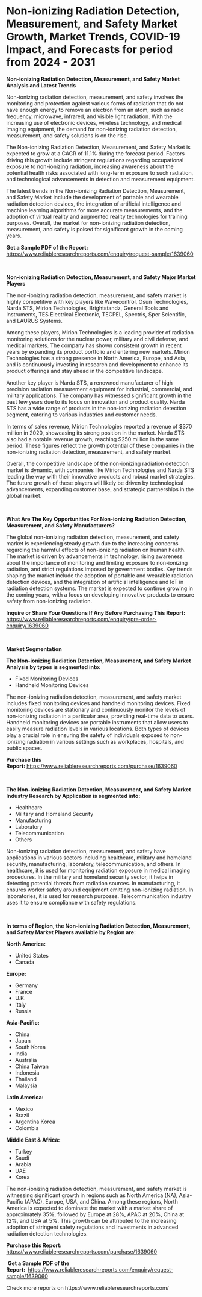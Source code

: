 <p><h1>Non-ionizing Radiation Detection, Measurement, and Safety Market Growth, Market Trends, COVID-19 Impact, and Forecasts for period from 2024 - 2031</h1></p><p><strong>Non-ionizing Radiation Detection, Measurement, and Safety Market Analysis and Latest Trends</strong></p>
<p><p>Non-ionizing radiation detection, measurement, and safety involves the monitoring and protection against various forms of radiation that do not have enough energy to remove an electron from an atom, such as radio frequency, microwave, infrared, and visible light radiation. With the increasing use of electronic devices, wireless technology, and medical imaging equipment, the demand for non-ionizing radiation detection, measurement, and safety solutions is on the rise.</p><p>The Non-ionizing Radiation Detection, Measurement, and Safety Market is expected to grow at a CAGR of 11.1% during the forecast period. Factors driving this growth include stringent regulations regarding occupational exposure to non-ionizing radiation, increasing awareness about the potential health risks associated with long-term exposure to such radiation, and technological advancements in detection and measurement equipment.</p><p>The latest trends in the Non-ionizing Radiation Detection, Measurement, and Safety Market include the development of portable and wearable radiation detection devices, the integration of artificial intelligence and machine learning algorithms for more accurate measurements, and the adoption of virtual reality and augmented reality technologies for training purposes. Overall, the market for non-ionizing radiation detection, measurement, and safety is poised for significant growth in the coming years.</p></p>
<p><strong>Get a Sample PDF of the Report:&nbsp;</strong> <a href="https://www.reliableresearchreports.com/enquiry/request-sample/1639060">https://www.reliableresearchreports.com/enquiry/request-sample/1639060</a></p>
<p>&nbsp;</p>
<p><strong>Non-ionizing Radiation Detection, Measurement, and Safety Major Market Players</strong></p>
<p><p>The non-ionizing radiation detection, measurement, and safety market is highly competitive with key players like Wavecontrol, Osun Technologies, Narda STS, Mirion Technologies, Brightstandz, General Tools and Instruments, TES Electrical Electronic, TECPEL, Spectris, Sper Scientific, and LAURUS Systems.</p><p>Among these players, Mirion Technologies is a leading provider of radiation monitoring solutions for the nuclear power, military and civil defense, and medical markets. The company has shown consistent growth in recent years by expanding its product portfolio and entering new markets. Mirion Technologies has a strong presence in North America, Europe, and Asia, and is continuously investing in research and development to enhance its product offerings and stay ahead in the competitive landscape.</p><p>Another key player is Narda STS, a renowned manufacturer of high precision radiation measurement equipment for industrial, commercial, and military applications. The company has witnessed significant growth in the past few years due to its focus on innovation and product quality. Narda STS has a wide range of products in the non-ionizing radiation detection segment, catering to various industries and customer needs.</p><p>In terms of sales revenue, Mirion Technologies reported a revenue of $370 million in 2020, showcasing its strong position in the market. Narda STS also had a notable revenue growth, reaching $250 million in the same period. These figures reflect the growth potential of these companies in the non-ionizing radiation detection, measurement, and safety market.</p><p>Overall, the competitive landscape of the non-ionizing radiation detection market is dynamic, with companies like Mirion Technologies and Narda STS leading the way with their innovative products and robust market strategies. The future growth of these players will likely be driven by technological advancements, expanding customer base, and strategic partnerships in the global market.</p></p>
<p>&nbsp;</p>
<p><strong>What Are The Key Opportunities For Non-ionizing Radiation Detection, Measurement, and Safety Manufacturers?</strong></p>
<p><p>The global non-ionizing radiation detection, measurement, and safety market is experiencing steady growth due to the increasing concerns regarding the harmful effects of non-ionizing radiation on human health. The market is driven by advancements in technology, rising awareness about the importance of monitoring and limiting exposure to non-ionizing radiation, and strict regulations imposed by government bodies. Key trends shaping the market include the adoption of portable and wearable radiation detection devices, and the integration of artificial intelligence and IoT in radiation detection systems. The market is expected to continue growing in the coming years, with a focus on developing innovative products to ensure safety from non-ionizing radiation.</p></p>
<p><strong>Inquire or Share Your Questions If Any Before Purchasing This Report:</strong> <a href="https://www.reliableresearchreports.com/enquiry/pre-order-enquiry/1639060">https://www.reliableresearchreports.com/enquiry/pre-order-enquiry/1639060</a></p>
<p>&nbsp;</p>
<p><strong>Market Segmentation</strong></p>
<p><strong>The Non-ionizing Radiation Detection, Measurement, and Safety Market Analysis by types is segmented into:</strong></p>
<p><ul><li>Fixed Monitoring Devices</li><li>Handheld Monitoring Devices</li></ul></p>
<p><p>The non-ionizing radiation detection, measurement, and safety market includes fixed monitoring devices and handheld monitoring devices. Fixed monitoring devices are stationary and continuously monitor the levels of non-ionizing radiation in a particular area, providing real-time data to users. Handheld monitoring devices are portable instruments that allow users to easily measure radiation levels in various locations. Both types of devices play a crucial role in ensuring the safety of individuals exposed to non-ionizing radiation in various settings such as workplaces, hospitals, and public spaces.</p></p>
<p><strong>Purchase this Report:&nbsp;</strong><a href="https://www.reliableresearchreports.com/purchase/1639060">https://www.reliableresearchreports.com/purchase/1639060</a></p>
<p>&nbsp;</p>
<p><strong>The Non-ionizing Radiation Detection, Measurement, and Safety Market Industry Research by Application is segmented into:</strong></p>
<p><ul><li>Healthcare</li><li>Military and Homeland Security</li><li>Manufacturing</li><li>Laboratory</li><li>Telecommunication</li><li>Others</li></ul></p>
<p><p>Non-ionizing radiation detection, measurement, and safety have applications in various sectors including healthcare, military and homeland security, manufacturing, laboratory, telecommunication, and others. In healthcare, it is used for monitoring radiation exposure in medical imaging procedures. In the military and homeland security sector, it helps in detecting potential threats from radiation sources. In manufacturing, it ensures worker safety around equipment emitting non-ionizing radiation. In laboratories, it is used for research purposes. Telecommunication industry uses it to ensure compliance with safety regulations.</p></p>
<p>&nbsp;</p>
<p><strong>In terms of Region, the Non-ionizing Radiation Detection, Measurement, and Safety Market Players available by Region are:</strong></p>
<p>
    <p> <strong> North America: </strong>
        <ul>
            <li>United States</li>
            <li>Canada</li>
        </ul>
        </p> 
    <p> <strong> Europe: </strong>
        <ul>
            <li>Germany</li>
            <li>France</li>
            <li>U.K.</li>
            <li>Italy</li>
            <li>Russia</li>
        </ul>
        </p> 
    <p> <strong> Asia-Pacific: </strong>
        <ul>
            <li>China</li>
            <li>Japan</li>
            <li>South Korea</li>
            <li>India</li>
            <li>Australia</li>
            <li>China Taiwan</li>
            <li>Indonesia</li>
            <li>Thailand</li>
            <li>Malaysia</li>
        </ul>
        </p> 
    <p> <strong> Latin America: </strong>
        <ul>
            <li>Mexico</li>
            <li>Brazil</li>
            <li>Argentina Korea</li>
            <li>Colombia</li>
        </ul>
        </p> 
    <p> <strong> Middle East & Africa: </strong>
        <ul>
            <li>Turkey</li>
            <li>Saudi</li>
            <li>Arabia</li>
            <li>UAE</li>
            <li>Korea</li>
        </ul>
    </p>
    </p>
<p><p>The non-ionizing radiation detection, measurement, and safety market is witnessing significant growth in regions such as North America (NA), Asia-Pacific (APAC), Europe, USA, and China. Among these regions, North America is expected to dominate the market with a market share of approximately 35%, followed by Europe at 28%, APAC at 20%, China at 12%, and USA at 5%. This growth can be attributed to the increasing adoption of stringent safety regulations and investments in advanced radiation detection technologies.</p></p>
<p><strong>Purchase this Report: </strong><a href="https://www.reliableresearchreports.com/purchase/1639060">https://www.reliableresearchreports.com/purchase/1639060</a></p>
<p>&nbsp;<strong>Get a Sample PDF of the Report:&nbsp;&nbsp;</strong><a href="https://www.reliableresearchreports.com/enquiry/request-sample/1639060">https://www.reliableresearchreports.com/enquiry/request-sample/1639060</a></p>
<p><strong></strong></p>
<p>Check more reports on https://www.reliableresearchreports.com/</p>